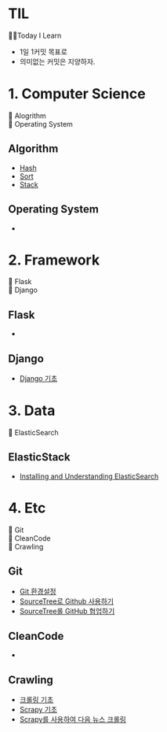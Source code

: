 # TIL
🏃‍♂️Today I Learn
- 1일 1커밋 목표로
- 의미없는 커밋은 지양하자.

# 1. Computer Science
📙 Alogrithm     
📙 Operating System     

## Algorithm
- [Hash]([CS]Algorithm/Hash.md)
- [Sort]([CS]Algorithm/Sort.md)
- [Stack]([CS]Algorithm/Stack.md)
## Operating System
- 
# 2. Framework
📙 Flask     
📙 Django    

## Flask
- 
## Django
- [Django 기초](Django/Django_basic.md)
# 3. Data
📙 ElasticSearch     

## ElasticStack
- [Installing and Understanding ElasticSearch](ElasticStack/ch01_Understanding_ElasticSearch.md)

# 4. Etc
📙 Git    
📙 CleanCode    
📙 Crawling    

## Git
- [Git 환경설정](Git/git환경설정.md)
- [SourceTree로 Github 사용하기](Git/[sourcetree]basic.md)
- [SourceTree롤 GitHub 협업하기](Git/[sourcetree]branch.md)
## CleanCode
- 
## Crawling
- [크롤링 기초](Crawling/crawling_basic.md)
- [Scrapy 기초](Crawling/Scrapy_basic.md)
- [Scrapy를 사용하여 다음 뉴스 크롤링](Crawling/Scrapy_newsCrawl.md)

